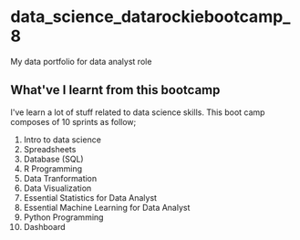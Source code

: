 # data_science_datarockiebootcamp_8
My data portfolio for data analyst role

## What've I learnt from this bootcamp

I've learn a lot of stuff related to data science skills. This boot camp composes of 10 sprints as follow;
1. Intro to data science
2. Spreadsheets
3. Database (SQL)
4. R Programming
5. Data Tranformation 
6. Data Visualization
7. Essential Statistics for Data Analyst
8. Essential Machine Learning for Data Analyst
9. Python Programming
10. Dashboard

